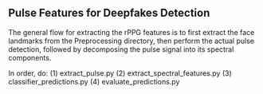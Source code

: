 ## Pulse Features for Deepfakes Detection
The general flow for extracting the rPPG features is to first extract the face landmarks from the Preprocessing directory, then perform the actual pulse detection, followed by decomposing the pulse signal into its spectral components.

In order, do:
(1) extract_pulse.py
(2) extract_spectral_features.py
(3) classifier_predictions.py
(4) evaluate_predictions.py
